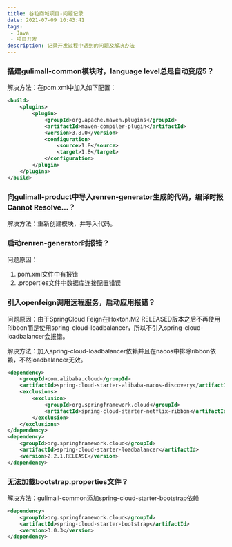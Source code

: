```yaml
---
title: 谷粒商城项目-问题记录
date: 2021-07-09 10:43:41
tags:
 - Java
 - 项目开发
description: 记录开发过程中遇到的问题及解决办法
---
```


### 搭建gulimall-common模块时，language level总是自动变成5？

解决方法：在pom.xml中加入如下配置：

```xml
<build>
    <plugins>
        <plugin>
            <groupId>org.apache.maven.plugins</groupId>
            <artifactId>maven-compiler-plugin</artifactId>
            <version>3.8.0</version>
            <configuration>
                <source>1.8</source>
                <target>1.8</target>
            </configuration>
        </plugin>
    </plugins>
</build>
```

### 向gulimall-product中导入renren-generator生成的代码，编译时报Cannot Resolve...？

解决方法：重新创建模块，并导入代码。

### 启动renren-generator时报错？

问题原因：

1. pom.xml文件中有报错
2. .properties文件中数据库连接配置错误

### 引入openfeign调用远程服务，启动应用报错？

问题原因：由于SpringCloud Feign在Hoxton.M2 RELEASED版本之后不再使用Ribbon而是使用spring-cloud-loadbalancer，所以不引入spring-cloud-loadbalancer会报错。

解决方法：加入spring-cloud-loadbalancer依赖并且在nacos中排除ribbon依赖，不然loadbalancer无效。

```xml
<dependency>
	<groupId>com.alibaba.cloud</groupId>
	<artifactId>spring-cloud-starter-alibaba-nacos-discovery</artifactId>
	<exclusions>
		<exclusion>
			<groupId>org.springframework.cloud</groupId>
			<artifactId>spring-cloud-starter-netflix-ribbon</artifactId>
		</exclusion>
	</exclusions>
</dependency>
<dependency>
	<groupId>org.springframework.cloud</groupId>
	<artifactId>spring-cloud-starter-loadbalancer</artifactId>
	<version>2.2.1.RELEASE</version>
</dependency>
```

### 无法加载bootstrap.properties文件？

解决方法：gulimall-common添加spring-cloud-starter-bootstrap依赖

```xml
<dependency>
    <groupId>org.springframework.cloud</groupId>
    <artifactId>spring-cloud-starter-bootstrap</artifactId>
    <version>3.0.3</version>
</dependency>
```

